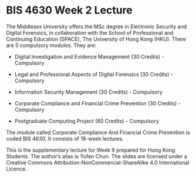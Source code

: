 # BIS 4630 Week 2 Lecture

The Middlesex University offers the MSc degree in Electronic Security and Digital Forensics, in collaboration with the School of Professional and Continuing Education (SPACE), The University of Hong Kong (HKU). There are 5 compulsory modules. They are:

* Digital Investigation and Evidence Management (30 Credits) - Compulsory

* Legal and Professional Aspects of Digital Forensics (30 Credits) - Compulsory

* Information Security Management (30 Credits) - Compulsory

* Corporate Compliance and Financial Crime Prevention (30 Credits) - Compulsory

* Postgraduate Computing Project (60 Credits) - Compulsory

The module called Corporate Compliance And Financial Crime Prevention is coded BIS 4630. It consists of 18-week lectures.

This is the supplementary lecture for Week 9 prepared for Hong Kong Students. The author’s alias is Yufen Chun. The slides are licensed under a Creative Commons Attribution-NonCommercial-ShareAlike 4.0 International Licence.